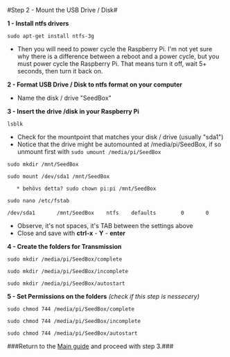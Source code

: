 #Step 2 - Mount the USB Drive / Disk#

**1 - Install ntfs drivers**
~~~
sudo apt-get install ntfs-3g
~~~
   * Then you will need to power cycle the Raspberry Pi. I'm not yet sure why there is a difference between a reboot and a power cycle, but you must power cycle the Raspberry Pi. That means turn it off, wait 5+ seconds, then turn it back on.

**2 - Format USB Drive / Disk to ntfs format on your computer**
   * Name the disk / drive "SeedBox"
   
**3 - Insert the drive /disk in your Raspberry Pi**
~~~
lsblk
~~~
   * Check for the mountpoint that matches your disk / drive (usually "sda1")
   * Notice that the drive might be automounted at /media/pi/SeedBox, if so unmount first with `sudo umount /media/pi/SeedBox`

~~~
sudo mkdir /mnt/SeedBox
~~~
~~~
sudo mount /dev/sda1 /mnt/SeedBox
~~~
~~~
   * behövs detta? sudo chown pi:pi /mnt/SeedBox
~~~
~~~
sudo nano /etc/fstab
~~~
~~~
/dev/sda1       /mnt/SeedBox    ntfs    defaults        0       0
~~~
   * Observe, it's not spaces, it's TAB between the settings above
   * Close and save with **ctrl-x** - **Y** - **enter**

**4 - Create the folders for Transmission**
~~~
sudo mkdir /media/pi/SeedBox/complete
~~~
~~~
sudo mkdir /media/pi/SeedBox/incomplete
~~~
~~~
sudo mkdir /media/pi/SeedBox/autostart
~~~
**5 - Set Permissions on the folders** *(check if this step is nessecery)*
~~~
sudo chmod 744 /media/pi/SeedBox/complete
~~~
~~~
sudo chmod 744 /media/pi/SeedBox/incomplete
~~~
~~~
sudo chmod 744 /media/pi/SeedBox/autostart
~~~

###Return to the [Main guide](https://github.com/mcfrojd/PiVPN-Seedbox) and proceed with step 3.###
